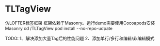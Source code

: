 # TLTagView
仿LOFTER标签框架
框架依赖于Masonry。运行demo需要使用Cocoapods安装Masonry
cd /TLTagView
pod install --no-repo-udpate

TODO:
1、解决添加大量Tag后的性能问题
2、添加单行/多行和编辑/非编辑模式